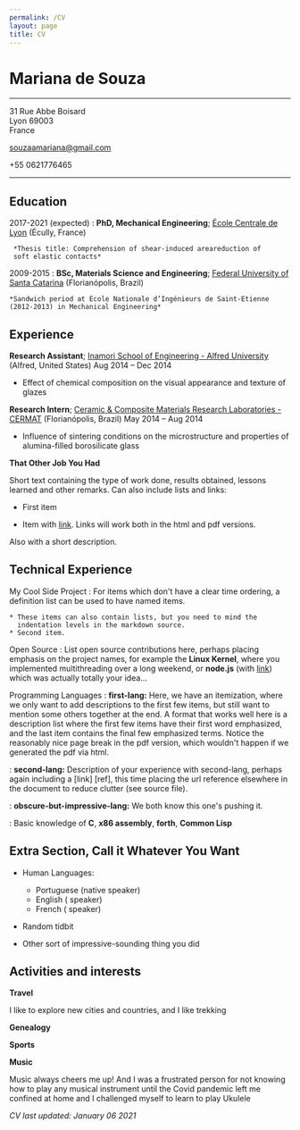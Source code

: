 ```yaml
---
permalink: /CV
layout: page
title: CV
---
```


Mariana de Souza 
============

----------------------------
31 Rue Abbe Boisard         
Lyon 69003                         
France 

souzaamariana@gmail.com

+55 0621776465

----------------------------

Education
---------

2017-2021 (expected)
:   **PhD, Mechanical Engineering**; 
[École Centrale de Lyon](https://www.ec-lyon.fr/en) (Écully, France)

     *Thesis title: Comprehension of shear-induced areareduction of 
     soft elastic contacts*

2009-2015
:   **BSc, Materials Science and Engineering**;
[Federal University of Santa Catarina](https://en.ufsc.br/) (Florianópolis, Brazil)

    *Sandwich period at École Nationale d’Ingénieurs de Saint-Etienne (2012-2013) in Mechanical Engineering*

Experience
----------

**Research Assistant**;
[Inamori School of Engineering - Alfred University](https://www.alfred.edu/academics/colleges-schools/engineering/index.cfm) (Alfred, United States)
Aug 2014 – Dec 2014
 
* Effect of chemical composition on the visual appearance and texture of glazes

**Research Intern**;
[Ceramic & Composite Materials Research Laboratories - CERMAT](http://cermat.ufsc.br/) (Florianópolis, Brazil)
May 2014 – Aug 2014
 
* Influence of sintering conditions on the microstructure and properties of alumina-filled
borosilicate glass

**That Other Job You Had**

Short text containing the type of work done, results obtained,
lessons learned and other remarks. Can also include lists and
links:

* First item

* Item with [link](http://www.example.com). Links will work both in
  the html and pdf versions.

Also with a short description.

Technical Experience
--------------------

My Cool Side Project
:   For items which don't have a clear time ordering, a definition
    list can be used to have named items.

    * These items can also contain lists, but you need to mind the
      indentation levels in the markdown source.
    * Second item.

Open Source
:   List open source contributions here, perhaps placing emphasis on
    the project names, for example the **Linux Kernel**, where you
    implemented multithreading over a long weekend, or **node.js**
    (with [link](http://nodejs.org)) which was actually totally
    your idea...

Programming Languages
:   **first-lang:** Here, we have an itemization, where we only want
    to add descriptions to the first few items, but still want to
    mention some others together at the end. A format that works well
    here is a description list where the first few items have their
    first word emphasized, and the last item contains the final few
    emphasized terms. Notice the reasonably nice page break in the pdf
    version, which wouldn't happen if we generated the pdf via html.

:   **second-lang:** Description of your experience with second-lang,
    perhaps again including a [link] [ref], this time placing the url
    reference elsewhere in the document to reduce clutter (see source
    file). 

:   **obscure-but-impressive-lang:** We both know this one's pushing
    it.

:   Basic knowledge of **C**, **x86 assembly**, **forth**, **Common Lisp**

Extra Section, Call it Whatever You Want
----------------------------------------

* Human Languages:

     * Portuguese (native speaker)
     * English ( speaker)
     * French ( speaker)

* Random tidbit

* Other sort of impressive-sounding thing you did

Activities and interests
----------------------------------------
**Travel**

I like to explore new cities and countries, and I like trekking

**Genealogy**

**Sports**

**Music**

Music always cheers me up! 
And I was a frustrated person for not knowing how to play any musical instrument until the Covid pandemic left me confined at home and I challenged myself to learn to play Ukulele


*CV last updated: January 06 2021*
